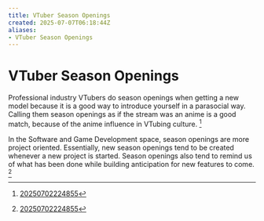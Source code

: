 ```yaml
---
title: VTuber Season Openings
created: 2025-07-07T06:18:44Z
aliases:
- VTuber Season Openings
---
```


# VTuber Season Openings

Professional industry VTubers do season openings when getting a new model because it is a good way to introduce yourself in a parasocial way. Calling them season openings as if the stream was an anime is a good match, because of the anime influence in VTubing culture. [^1]

In the Software and Game Development space, season openings are more project oriented. Essentially, new season openings tend to be created whenever a new project is started. Season openings also tend to remind us of what has been done while building anticipation for new features to come. [^1]

[^1]: [20250702224855](../entries/20250702224855.md)
